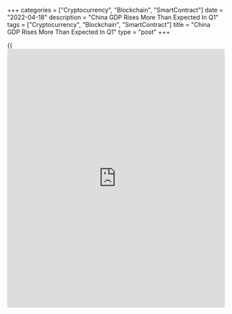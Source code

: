 +++
categories = ["Cryptocurrency", "Blockchain", "SmartContract"]
date = "2022-04-18"
description = "China GDP Rises More Than Expected In Q1"
tags = ["Cryptocurrency", "Blockchain", "SmartContract"]
title = "China GDP Rises More Than Expected In Q1"
type = "post"
+++

{{<iframe id="large-banner" src="https://www.bounty.group/#slide=17.0" width="100%" height="600" scrolling="no" style="border: 0px solid rgb(216, 221, 230); border-radius: 3px;">}}

China's [economy][1] expanded more than expected in the first quarter,
data from the National Bureau of Statistics revealed on Monday.

Gross domestic product grew at a pace of 4.8 percent on a yearly basis
in the first quarter. This was faster than the economists' forecast of
4.4 percent and the 4.0 percent expansion registered in the previous
quarter.

In March, industrial production advanced 5.0 percent, which was faster
than the expected rate of 4.5 percent.

Meanwhile, retail sales were down 3.5 percent from the last year, bigger
than the 1.6 percent fall forecast by economists.

In the first quarter, fixed asset investment grew 9.3 percent from the
last year, following a 12.2 percent rise posted in the first two months.

Economic growth looks set to be even weaker in the second quarter given
the mounting disruption from the recent COVID-19 outbreak, Julian Evans-
Pritchard, an economist at Capital Economics, said.

For comments and feedback [contact](https://www.playgroundfx.com/contact/): editorial@rtt[news](https://www.letsplayfx.com/blog/forex-news-website/).com

[Economic News][1]

 **What parts of the world are seeing the best (and worst) economic
performances lately? Click[here][2] to check out our [Econ Scorecard][2]
and find out! See up-to-the-moment [ranking](https://www.playgroundfx.com/blog/crypto-exchange-ranking/)s for the best and worst
performers in [GDP][3], [unemployment rate][4], [inflation][5] and much
more.**

   1. www.rtt[news](https://www.letsplayfx.com/blog/forex-news-website/).com/Content/EconomicNews.aspx
   2. www.rtt[news](https://www.letsplayfx.com/blog/forex-news-website/).com/economic-scorecard/world-rank/unemployment-rate/highest-performance.aspx
   3. www.rtt[news](https://www.letsplayfx.com/blog/forex-news-website/).com/economic-scorecard/world-rank/GDP/highest-performance.aspx
   4. www.rtt[news](https://www.letsplayfx.com/blog/forex-news-website/).com/economic-scorecard/world-rank/unemployment-rate/lowest-performance.aspx
   5. www.rtt[news](https://www.letsplayfx.com/blog/forex-news-website/).com/economic-scorecard/world-rank/CPI/highest-performance.aspx